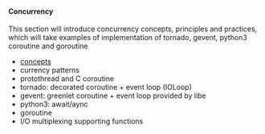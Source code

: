 #### Concurrency

This section will introduce concurrency concepts, principles and practices, which will take examples of implementation of tornado, gevent, python3 coroutine and goroutine

* [concepts](concepts.md)
* currency patterns
* protothread and C coroutine
* tornado: decorated coroutine + event loop (IOLoop)
* gevent: greenlet coroutine + event loop provided by libe
* python3: await/aync
* goroutine
* I/O multiplexing supporting functions 

